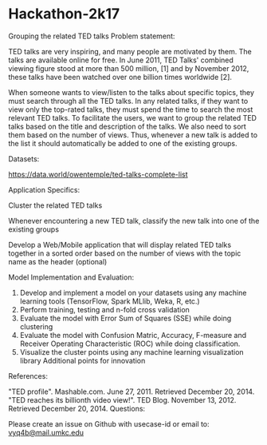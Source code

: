 # Hackathon-2k17
Grouping the related TED talks
Problem statement:

TED talks are very inspiring, and many people are motivated by them. The talks are available online for free. In June 2011, TED Talks' combined viewing figure stood at more than 500 million, [1] and by November 2012, these talks have been watched over one billion times worldwide [2].

When someone wants to view/listen to the talks about specific topics, they must search through all the TED talks. In any related talks, if they want to view only the top-rated talks, they must spend the time to search the most relevant TED talks. To facilitate the users, we want to group the related TED talks based on the title and description of the talks. We also need to sort them based on the number of views. Thus, whenever a new talk is added to the list it should automatically be added to one of the existing groups.


Datasets:

https://data.world/owentemple/ted-talks-complete-list

Application Specifics:

Cluster the related TED talks

Whenever encountering a new TED talk, classify the new talk into one of the existing groups

Develop a Web/Mobile application that will display related TED talks together in a sorted order based on the number of views with the topic name as the header (optional)

Model Implementation and Evaluation:

 1. Develop and implement a model on your datasets using any machine learning tools (TensorFlow, Spark MLlib, Weka, R, etc.)
 2. Perform training, testing and n-fold cross validation
 3. Evaluate the model with Error Sum of Squares (SSE) while doing clustering
 4. Evaluate the model with Confusion Matric, Accuracy, F-measure and Receiver Operating Characteristic (ROC) while doing classification.
 5. Visualize the cluster points using any machine learning visualization library
Additional points for innovation

References:

"TED profile". Mashable.com. June 27, 2011. Retrieved December 20, 2014.
"TED reaches its billionth video view!". TED Blog. November 13, 2012. Retrieved December 20, 2014.
Questions:

Please create an issue on Github with usecase-id or email to: vyq4b@mail.umkc.edu
